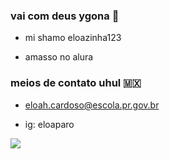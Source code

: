  ### vai com deus ygona 🦇
  - mi shamo eloazinha123
   
   - amasso no alura 

### meios de contato uhul 🇲🇽

  - eloah.cardoso@escola.pr.gov.br
   
  - ig: eloaparo

![](https://encrypted-tbn3.gstatic.com/images?q=tbn:ANd9GcTjRuUQ3dHQR7la45g1JoQ8PvBZGqDRo4GPbxr4nXqwg9Lf0pHw)
